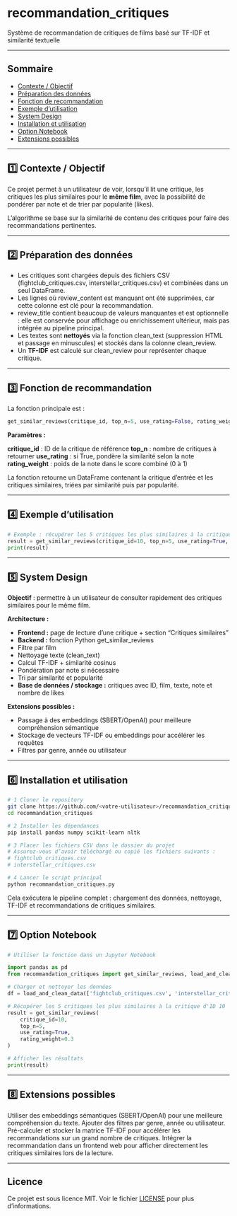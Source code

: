 # recommandation_critiques
Système de recommandation de critiques de films basé sur TF-IDF et similarité textuelle

---

## Sommaire
- [Contexte / Objectif](#1️⃣-contexte--objectif)
- [Préparation des données](#2️⃣-préparation-des-données)
- [Fonction de recommandation](#3️⃣-fonction-de-recommandation)
- [Exemple d’utilisation](#4️⃣-exemple-dutilisation)
- [System Design](#5️⃣-system-design)
- [Installation et utilisation](#6️⃣-installation-et-utilisation)
- [Option Notebook](#7️⃣-option-notebook)
- [Extensions possibles](#8️⃣-extensions-possibles)

---

## 1️⃣ Contexte / Objectif
Ce projet permet à un utilisateur de voir, lorsqu’il lit une critique, les critiques les plus similaires pour le **même film**, avec la possibilité de pondérer par note et de trier par popularité (likes).

L’algorithme se base sur la similarité de contenu des critiques pour faire des recommandations pertinentes.

---

## 2️⃣ Préparation des données

- Les critiques sont chargées depuis des fichiers CSV (fightclub_critiques.csv, interstellar_critiques.csv) et combinées dans un seul DataFrame.
- Les lignes où review_content est manquant ont été supprimées, car cette colonne est clé pour la recommandation.
- review_title contient beaucoup de valeurs manquantes et est optionnelle : elle est conservée pour affichage ou enrichissement ultérieur, mais pas intégrée au pipeline   principal.
- Les textes sont **nettoyés** via la fonction clean_text (suppression HTML et passage en minuscules) et stockés dans la colonne clean_review.
- Un **TF-IDF** est calculé sur clean_review pour représenter chaque critique.

---

## 3️⃣ Fonction de recommandation

La fonction principale est :

```python
get_similar_reviews(critique_id, top_n=5, use_rating=False, rating_weight=0.5)
```

**Paramètres :**

**critique_id** : ID de la critique de référence
**top_n** : nombre de critiques à retourner
**use_rating** : si True, pondère la similarité selon la note
**rating_weight** : poids de la note dans le score combiné (0 à 1)

La fonction retourne un DataFrame contenant la critique d’entrée et les critiques similaires, triées par similarité puis par popularité.

---

## 4️⃣ Exemple d’utilisation

```python
# Exemple : récupérer les 5 critiques les plus similaires à la critique d'ID 10
result = get_similar_reviews(critique_id=10, top_n=5, use_rating=True, rating_weight=0.3)
print(result)
```
---

## 5️⃣ System Design

**Objectif** : permettre à un utilisateur de consulter rapidement des critiques similaires pour le même film.

**Architecture :**

- **Frontend :** page de lecture d’une critique + section “Critiques similaires”
- **Backend :** fonction Python get_similar_reviews
- Filtre par film
- Nettoyage texte (clean_text)
- Calcul TF-IDF + similarité cosinus
- Pondération par note si nécessaire
- Tri par similarité et popularité
- **Base de données / stockage :** critiques avec ID, film, texte, note et nombre de likes

**Extensions possibles :**

- Passage à des embeddings (SBERT/OpenAI) pour meilleure compréhension sémantique
- Stockage de vecteurs TF-IDF ou embeddings pour accélérer les requêtes
- Filtres par genre, année ou utilisateur

---

## 6️⃣ Installation et utilisation

```bash
# 1️ Cloner le repository
git clone https://github.com/<votre-utilisateur>/recommandation_critiques.git
cd recommandation_critiques

# 2️ Installer les dépendances
pip install pandas numpy scikit-learn nltk

# 3️ Placer les fichiers CSV dans le dossier du projet
# Assurez-vous d’avoir téléchargé ou copié les fichiers suivants :
# fightclub_critiques.csv
# interstellar_critiques.csv

# 4️ Lancer le script principal
python recommandation_critiques.py
```
Cela exécutera le pipeline complet : chargement des données, nettoyage, TF-IDF et recommandations de critiques similaires.

---

## 7️⃣ Option Notebook

```python
# Utiliser la fonction dans un Jupyter Notebook

import pandas as pd
from recommandation_critiques import get_similar_reviews, load_and_clean_data

# Charger et nettoyer les données
df = load_and_clean_data(['fightclub_critiques.csv', 'interstellar_critiques.csv'])

# Récupérer les 5 critiques les plus similaires à la critique d'ID 10
result = get_similar_reviews(
    critique_id=10,      
    top_n=5,
    use_rating=True,     
    rating_weight=0.3    
)

# Afficher les résultats
print(result)
```
---

## 8️⃣ Extensions possibles

Utiliser des embeddings sémantiques (SBERT/OpenAI) pour une meilleure compréhension du texte.
Ajouter des filtres par genre, année ou utilisateur.
Pré-calculer et stocker la matrice TF-IDF pour accélérer les recommandations sur un grand nombre de critiques.
Intégrer la recommandation dans un frontend web pour afficher directement les critiques similaires lors de la lecture.

---

## Licence
Ce projet est sous licence MIT. Voir le fichier [LICENSE](LICENSE) pour plus d’informations.
